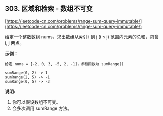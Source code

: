 **303. 区域和检索 - 数组不可变**  
---
[https://leetcode-cn.com/problems/range-sum-query-immutable/](https://leetcode-cn.com/problems/range-sum-query-immutable/)  

给定一个整数数组  nums，求出数组从索引 i 到 j  (i ≤ j) 范围内元素的总和，包含 i,  j 两点。

**示例：**  

```  
给定 nums = [-2, 0, 3, -5, 2, -1]，求和函数为 sumRange()

sumRange(0, 2) -> 1
sumRange(2, 5) -> -1
sumRange(0, 5) -> -3
```  

**说明:**  

1. 你可以假设数组不可变。
2. 会多次调用 sumRange 方法。
